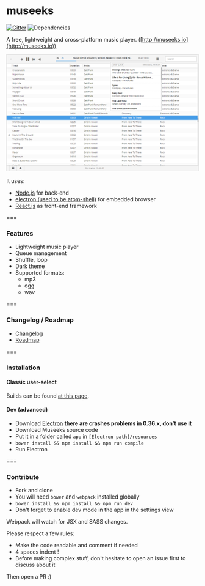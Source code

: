 # museeks

[![Gitter](https://badges.gitter.im/KeitIG/museeks.svg)](https://gitter.im/KeitIG/museeks?utm_source=badge&utm_medium=badge&utm_campaign=pr-badge)
![Dependencies](https://david-dm.org/KeitIG/museeks.svg)

A free, lightweight and cross-platform music player. ([http://museeks.io](http://museeks.io))

![Screenshot](screenshot.png)

It uses:
* [Node.js](https://nodejs.org/en/) for back-end
* [electron (used to be atom-shell)](https://github.com/atom/electron/) for embedded browser
* [React.js](https://facebook.github.io/react/) as front-end framework

===

### Features

- Lightweight music player
- Queue management
- Shuffle, loop
- Dark theme
- Supported formats:
    - mp3
    - ogg
    - wav

===

### Changelog / Roadmap

- [Changelog](https://github.com/KeitIG/museeks/releases)
- [Roadmap](ROADMAP.md)

===

### Installation

#### Classic user-select

Builds can be found [at this page](https://github.com/KeitIG/museeks/releases).

#### Dev (advanced)

- Download [Electron](https://github.com/atom/electron/releases) **there are crashes problems in 0.36.x, don't use it**
- Download Museeks source code
- Put it in a folder called `app` in `[Electron path]/resources`
- `bower install && npm install && npm run compile`
- Run Electron

===

### Contribute

- Fork and clone
- You will need `bower` and `webpack` installed globally
- `bower install && npm install && npm run dev`
- Don't forget to enable dev mode in the app in the settings view

Webpack will watch for JSX and SASS changes.

Please respect a few rules:

- Make the code readable and comment if needed
- 4 spaces indent !
- Before making complex stuff, don't hesitate to open an issue first to discuss about it

Then open a PR :)
